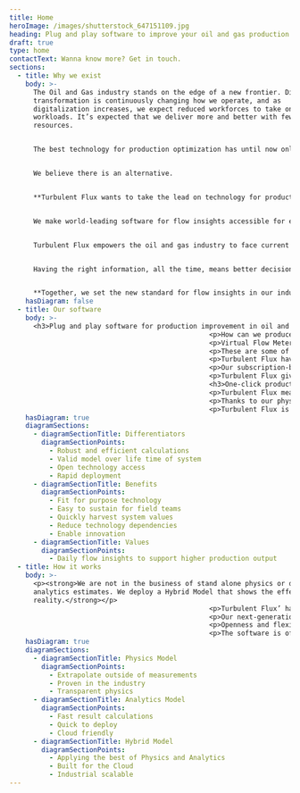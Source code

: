 ```yaml
---
title: Home
heroImage: /images/shutterstock_647151109.jpg
heading: Plug and play software to improve your oil and gas production.
draft: true
type: home
contactText: Wanna know more? Get in touch.
sections:
  - title: Why we exist
    body: >-
      The Oil and Gas industry stands on the edge of a new frontier. Digital
      transformation is continuously changing how we operate, and as
      digitalization increases, we expect reduced workforces to take on greater
      workloads. It’s expected that we deliver more and better with fewer
      resources.


      The best technology for production optimization has until now only been available to the happy few. Solutions are expensive and time-consuming to install; scalability is limited.


      We believe there is an alternative.


      **Turbulent Flux wants to take the lead on technology for production improvement, building on the idea of independence, flexibility and scalability.**


      We make world-leading software for flow insights accessible for everyone in our industry. We redefine how data from production is used, enabling around the clock access to real-time, high-precision insights.


      Turbulent Flux empowers the oil and gas industry to face current challenges head-on thanks to radically better utilization of data.


      Having the right information, all the time, means better decisions, all the time. We help you reap the benefits of optimized production, boosted efficiency and increased safety in your operations.


      **Together, we set the new standard for flow insights in our industry.**
    hasDiagram: false
  - title: Our software
    body: >-
      <h3>Plug and play software for production improvement in oil and gas.</h3>
                                                  <p>How can we produce more efficiently? How hard can we run this well without compromising installations? How can we avoid unexpected shut-ins from unstable flow?</p>
                                                  <p>Virtual Flow Meter</p>
                                                  <p>These are some of the questions that have until now been difficult to answer, hindering optimization of future production flow. Over the years, tests, sensor data and modelling have partly filled the knowledge gap, but real-time insights have so far been unavailable to personnel in oil and gas operations.</p>
                                                  <p>Turbulent Flux have developed a model that combines the predictive capabilities of physical models and the speed and self-correcting abilities of data analytics. The result is a uniquely open and scalable software that offers world-leading precision in flow insights.</p>
                                                  <p>Our subscription-based solution (SaaS) offers a technology that is easy to adapt and quick to deploy. We make good use of any data source you already have &#8211; there is no locking you down to new, inflexible and costly equipment. In practice, this means that we capture data from your existing pressure and temperature sensors and integrate them with the operations dashboards and apps of your choice. The software is cloud-native with a rich API for third-party use.</p>
                                                  <p>Turbulent Flux gives you access to industry-leading precision in flow insights through a cost-efficient system that is easy to install and maintain. We also guarantee trouble-free scaling across your oil and gas portfolios.</p>
                                                  <h3>One-click production improvement.</h3>
                                                  <p>Turbulent Flux means full control, all the time. By offering 24/7 real-time monitoring of wells and pipelines, our software offers continuous decision support to improve production from your fields.</p>
                                                  <p>Thanks to our physics-based modelling, Turbulent Flux provides a precision level that goes beyond what traditional analytics-based simulations can offer. Our software has the power to turn physical data from existing sensors into readily available and valuable insights to use in your decision-making. At any time, you can access high-fidelity information about the flow of oil, gas and water in your wells and pipelines.</p>
                                                  <p>Turbulent Flux is designed to provide expert guidance to field personnel, enabling continuous, one-click improvement of the production. This means higher efficiency, increased profitability and improved safety on your production sites.</p>
    hasDiagram: true
    diagramSections:
      - diagramSectionTitle: Differentiators
        diagramSectionPoints:
          - Robust and efficient calculations
          - Valid model over life time of system
          - Open technology access
          - Rapid deployment
      - diagramSectionTitle: Benefits
        diagramSectionPoints:
          - Fit for purpose technology
          - Easy to sustain for field teams
          - Quickly harvest system values
          - Reduce technology dependencies
          - Enable innovation
      - diagramSectionTitle: Values
        diagramSectionPoints:
          - Daily flow insights to support higher production output
  - title: How it works
    body: >-
      <p><strong>We are not in the business of stand alone physics or data
      analytics estimates. We deploy a Hybrid Model that shows the effective
      reality.</strong></p>
                                                  <p>Turbulent Flux’ has developed a fit for purpose simulator for transient multiphase flow with opimization and data analytics capabilities. This means that our software gives you exact, information about the flow of fluids in your wells and pipes at any time.</p>
                                                  <p>Our next-generation technology is designed and structured for complex real-time environments using the best of physics and data analytics. Simulations are accurate, robust and consistently validated throughout the production cycles.</p>
                                                  <p>Openness and flexibility are important values for Turbulent Flux. We facilitate third-party innovation on top of our software and provide easy access to the technology for developers that wish to create custom solutions.</p>
                                                  <p>The software is offered as a subscription-based service and maintenance is hassle-free and easy to operate for the users.</p>
    hasDiagram: true
    diagramSections:
      - diagramSectionTitle: Physics Model
        diagramSectionPoints:
          - Extrapolate outside of measurements
          - Proven in the industry
          - Transparent physics
      - diagramSectionTitle: Analytics Model
        diagramSectionPoints:
          - Fast result calculations
          - Quick to deploy
          - Cloud friendly
      - diagramSectionTitle: Hybrid Model
        diagramSectionPoints:
          - Applying the best of Physics and Analytics
          - Built for the Cloud
          - Industrial scalable
---
```

